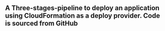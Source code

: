 ## A Three-stages-pipeline to deploy an application using CloudFormation as a deploy provider. Code is sourced from GitHub

<!-- ![s3 webite IMAGE](./images/Three-stages-pipelineImage.png)
![CODE PIPELINE IMAGE](./images/BuildLog1.png)
![s3 webite IMAGE](./images/Buildlog2.png)
![CODE PIPELINE IMAGE](./images/Buildlog3.png)
![CODE PIPELINE IMAGE](./images/buildlog4.png) -->
